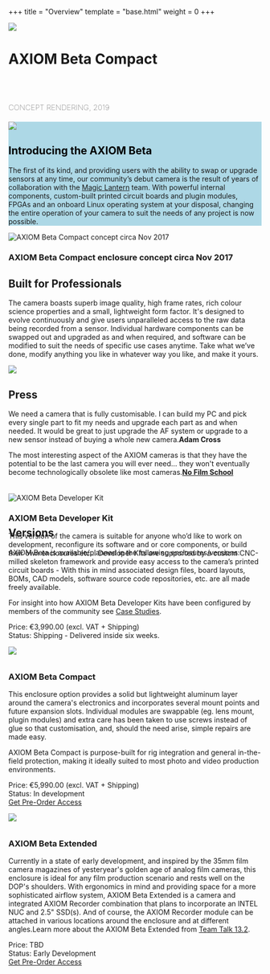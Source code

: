 +++
title = "Overview"
template = "base.html"
weight = 0
+++


<div class="hero-area" style="&#10;&#9;background-image: url(https://apertus.org//sites/default/files/axiom-beta-compact-assembly-exploded-view-04.svg);&#10;&#9;background-size:300vh;&#10;&#9;background-position: 67% 74%;&#10;">
 <img src="/sites/default/files/AXIOM-Beta-Compact-concept-render.png" style="&#10;&#9;&#9;z-index:100;&#10;&#9;" />
 <div style="&#10;&#9;&#9;font-family: &quot;roboto&quot;&#10;&#9;&#9;text-align: right;&#10;&#9;">
  <h1>AXIOM Beta Compact</h1>
  <br />
  <h2 style="font-variant: all-petite-caps; font-weight: lighter;">concept rendering, 2019</h2>
 </div>
</div>

<div class="brutal-block" style="background: lightblue;">
 <img src="/sites/default/files/AXIOM-Beta-Harb-Frontal-W-Sn.jpg" />
 <h2 style="color: black;">Introducing the AXIOM Beta</h2>
 <p>The first of its kind, and providing users with the ability to swap or upgrade sensors at any time, our community’s
  debut camera is the result of years of collaboration with the <a href="https://www.magiclantern.fm/" target="blank">Magic
   Lantern</a> team. With powerful internal components, custom-built printed circuit boards and plugin modules,
  FPGAs and an onboard Linux operating system at your disposal, changing the entire operation of your camera to suit
  the needs of any project is now possible.</p>
</div>

<div class="center-block">
 <img src="/sites/default/files/AXIOM-Beta-Compact-Overview-03.png" alt="AXIOM Beta Compact concept circa Nov 2017" />
 <h3>AXIOM Beta Compact enclosure concept circa Nov 2017</h3>
 <h2>Built for Professionals</h2>
 <p>The camera boasts superb image quality, high frame rates, rich colour science properties and a small, lightweight
  form factor. It's designed to evolve continuously and give users unparalleled access to the raw data being recorded
  from a sensor. Individual hardware components can be swapped out and upgraded as and when required, and software
  can be modified to suit the needs of specific use cases anytime. Take what we’ve done, modify anything you like in
  whatever way you like, and make it yours.</p>
</div>

<div class="brutal-block">
 <img src="/sites/default/files/AXIOM_Beta_Kuffner_07-01.jpeg" />

 <h2>Press</h2>
 <p class="quote">We need
  a camera that is fully customisable. I can build my PC and pick every single part to fit my needs and upgrade
  each part as and when needed. It would be great to just upgrade the AF system or upgrade to a new sensor
  instead of buying a whole new camera.<b>Adam Cross</b></p>

 <p class="quote" style="left: -50px;">The
  most interesting aspect of the AXIOM cameras is that they have the potential to be the last camera you will
  ever need… they won't eventually become technologically obsolete like most cameras.<b><a href="https://nofilmschool.com/" target="_blank">No Film
    School</a></b></p>

</div>

<div class="center-block" style="margin-top: 100px; margin-bottom: -140px;">
 <h2>Versions</h2>

 <p>AXIOM Beta is available/planned in the following enclosures/versions:</p>
</div>

<div class="flex-block">
 <div class="card">
  <img src="/sites/default/files/AXIOM-Beta-DK-w-Lens-on-e1e1e1.png" alt="AXIOM Beta Developer Kit" />
  <h3>AXIOM Beta Developer Kit</h3>
  <p>
   This version of the camera is suitable for anyone who’d like to work on development, reconfigure its
   software and or core components, or build their own enclosures etc… Developer Kits are supported by a
   custom CNC-milled skeleton framework and provide easy access to the camera’s printed circuit boards - With
   this in mind associated design files, board layouts, BOMs, CAD models, software source code repositories,
   etc. are all made freely available.
  </p>
  <p>
   For insight into how AXIOM Beta Developer Kits have been configured by members of the community see <a href="https://wiki.apertus.org/index.php/AXIOM_Beta/Case_Studies" target="blank">Case Studies</a>.
  </p>
  <p>
   Price: €3,990.00 (excl. VAT + Shipping)<br />
   Status: Shipping - Delivered inside six weeks.
  </p>
 </div>

 <div class="card">
  <img src="/sites/default/files/AXIOM-Beta-CP-w-Lens-on-e1e1e1.jpg" style="padding-bottom:11px" />
  <h3>AXIOM Beta Compact</h3>
  <p>
   This enclosure option provides a solid but lightweight aluminum layer around the camera's electronics and
   incorporates several mount points and future expansion slots. Individual modules are swappable (eg. lens
   mount, plugin modules) and extra care has been taken to use screws instead of glue so that customisation,
   and, should the need arise, simple repairs are made easy.
  </p>
  <p>
   AXIOM Beta Compact is purpose-built for rig integration and general in-the-field protection, making it
   ideally suited to most photo and video production environments.
  </p>
  <p>
   Price: €5,990.00 (excl. VAT + Shipping)<br />
   Status: In development<br />
   <a href="https://docs.google.com/forms/d/e/1FAIpQLScLBP_C61CxAE39xH4B25re8TI5hxU9cf8ad9N-HjuMIlNs4Q/viewform?usp=send_form" target="blank" class="btn btn-warning" style="margin-top:10px">Get Pre-Order Access</a>
  </p>
 </div>

 <div class="card">
  <img src="/sites/default/files/AXIOM-Beta-EX-on-e1e1e1-c.jpg" style="padding-bottom:11px" />
  <h3>AXIOM Beta Extended</h3>
  <p>
   Currently in a state of early development, and inspired by the 35mm film camera magazines of yesteryear's
   golden
   age of analog film cameras, this enclosure is ideal for any film production scenario and rests well on the
   DOP's
   shoulders.
   With ergonomics in mind and providing space for a more sophisticated airflow system, AXIOM Beta Extended is a
   camera and integrated AXIOM Recorder combination that plans to incorporate an INTEL NUC and 2.5" SSD(s). And of
   course, the AXIOM Recorder module can be attached in various locations around the enclosure and at different
   angles.Learn more about the AXIOM Beta Extended from <a href="https://www.apertus.org/axiom-team-talk-volume-13.2-article-november-2017" target="blank">Team Talk 13.2</a>.
  </p>
  <p>
   Price: TBD<br />
   Status: Early Development<br />
   <a href="https://docs.google.com/forms/d/e/1FAIpQLScLBP_C61CxAE39xH4B25re8TI5hxU9cf8ad9N-HjuMIlNs4Q/viewform?usp=send_form" target="blank" class="btn btn-warning" style="margin-top:10px">Get Pre-Order Access</a>
  </p>
 </div>
</div>
